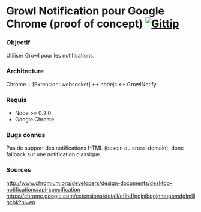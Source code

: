 # Growl Notification pour Google Chrome (proof of concept) [![Gittip](http://badgr.co/gittip/fgribreau.png)](https://www.gittip.com/fgribreau/)

### Objectif ###
Utiliser Growl pour les notifications.


### Architecture ###
Chrome + [Extension::websocket] <-> nodejs <-> GrowlNotify



### Requis ###
* Node >= 0.2.0
* Google Chrome

### Bugs connus ###
Pas de support des notifications HTML (besoin du cross-domain), donc fallback sur une notification classique.


### Sources ###
http://www.chromium.org/developers/design-documents/desktop-notifications/api-specification
https://chrome.google.com/extensions/detail/efihdfpglnibppjnmnpbmdglmlljgcbk?hl=en
